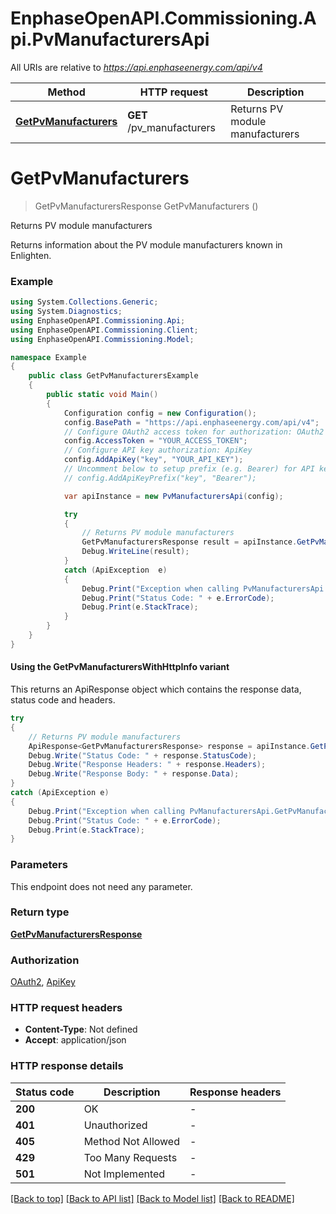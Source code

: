 # EnphaseOpenAPI.Commissioning.Api.PvManufacturersApi

All URIs are relative to *https://api.enphaseenergy.com/api/v4*

| Method | HTTP request | Description |
|--------|--------------|-------------|
| [**GetPvManufacturers**](PvManufacturersApi.md#getpvmanufacturers) | **GET** /pv_manufacturers | Returns PV module manufacturers |

<a id="getpvmanufacturers"></a>
# **GetPvManufacturers**
> GetPvManufacturersResponse GetPvManufacturers ()

Returns PV module manufacturers

Returns information about the PV module manufacturers known in Enlighten.

### Example
```csharp
using System.Collections.Generic;
using System.Diagnostics;
using EnphaseOpenAPI.Commissioning.Api;
using EnphaseOpenAPI.Commissioning.Client;
using EnphaseOpenAPI.Commissioning.Model;

namespace Example
{
    public class GetPvManufacturersExample
    {
        public static void Main()
        {
            Configuration config = new Configuration();
            config.BasePath = "https://api.enphaseenergy.com/api/v4";
            // Configure OAuth2 access token for authorization: OAuth2
            config.AccessToken = "YOUR_ACCESS_TOKEN";
            // Configure API key authorization: ApiKey
            config.AddApiKey("key", "YOUR_API_KEY");
            // Uncomment below to setup prefix (e.g. Bearer) for API key, if needed
            // config.AddApiKeyPrefix("key", "Bearer");

            var apiInstance = new PvManufacturersApi(config);

            try
            {
                // Returns PV module manufacturers
                GetPvManufacturersResponse result = apiInstance.GetPvManufacturers();
                Debug.WriteLine(result);
            }
            catch (ApiException  e)
            {
                Debug.Print("Exception when calling PvManufacturersApi.GetPvManufacturers: " + e.Message);
                Debug.Print("Status Code: " + e.ErrorCode);
                Debug.Print(e.StackTrace);
            }
        }
    }
}
```

#### Using the GetPvManufacturersWithHttpInfo variant
This returns an ApiResponse object which contains the response data, status code and headers.

```csharp
try
{
    // Returns PV module manufacturers
    ApiResponse<GetPvManufacturersResponse> response = apiInstance.GetPvManufacturersWithHttpInfo();
    Debug.Write("Status Code: " + response.StatusCode);
    Debug.Write("Response Headers: " + response.Headers);
    Debug.Write("Response Body: " + response.Data);
}
catch (ApiException e)
{
    Debug.Print("Exception when calling PvManufacturersApi.GetPvManufacturersWithHttpInfo: " + e.Message);
    Debug.Print("Status Code: " + e.ErrorCode);
    Debug.Print(e.StackTrace);
}
```

### Parameters
This endpoint does not need any parameter.
### Return type

[**GetPvManufacturersResponse**](GetPvManufacturersResponse.md)

### Authorization

[OAuth2](../README.md#OAuth2), [ApiKey](../README.md#ApiKey)

### HTTP request headers

 - **Content-Type**: Not defined
 - **Accept**: application/json


### HTTP response details
| Status code | Description | Response headers |
|-------------|-------------|------------------|
| **200** | OK |  -  |
| **401** | Unauthorized |  -  |
| **405** | Method Not Allowed |  -  |
| **429** | Too Many Requests |  -  |
| **501** | Not Implemented |  -  |

[[Back to top]](#) [[Back to API list]](../README.md#documentation-for-api-endpoints) [[Back to Model list]](../README.md#documentation-for-models) [[Back to README]](../README.md)

